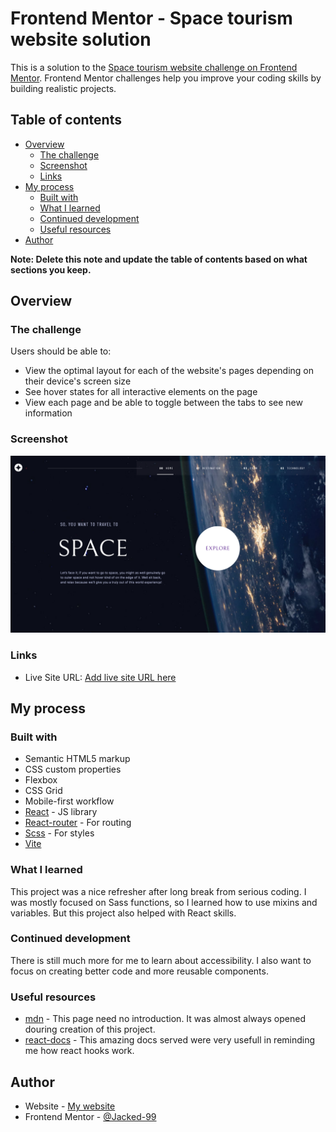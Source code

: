 # Frontend Mentor - Space tourism website solution

This is a solution to the [Space tourism website challenge on Frontend Mentor](https://www.frontendmentor.io/challenges/space-tourism-multipage-website-gRWj1URZ3). Frontend Mentor challenges help you improve your coding skills by building realistic projects.

## Table of contents

- [Overview](#overview)
  - [The challenge](#the-challenge)
  - [Screenshot](#screenshot)
  - [Links](#links)
- [My process](#my-process)
  - [Built with](#built-with)
  - [What I learned](#what-i-learned)
  - [Continued development](#continued-development)
  - [Useful resources](#useful-resources)
- [Author](#author)

**Note: Delete this note and update the table of contents based on what sections you keep.**

## Overview

### The challenge

Users should be able to:

- View the optimal layout for each of the website's pages depending on their device's screen size
- See hover states for all interactive elements on the page
- View each page and be able to toggle between the tabs to see new information

### Screenshot

![desktop-layout](./screenshots/desktop.png)

### Links

- Live Site URL: [Add live site URL here](https://space-tourism-dq33vvrpt-jacked-99.vercel.app/)

## My process

### Built with

- Semantic HTML5 markup
- CSS custom properties
- Flexbox
- CSS Grid
- Mobile-first workflow
- [React](https://reactjs.org/) - JS library
- [React-router](https://reactrouter.com/en/main/) - For routing
- [Scss](https://sass-lang.com/) - For styles
- [Vite](https://vitejs.dev/)

### What I learned

This project was a nice refresher after long break from serious coding. I was mostly focused on Sass functions, so I learned how to use mixins and variables. But this project also helped with React skills.

### Continued development

There is still much more for me to learn about accessibility. I also want to focus on creating better code and more reusable components.

### Useful resources

- [mdn](https://developer.mozilla.org/en-US/) - This page need no introduction. It was almost always opened douring creation of this project.
- [react-docs](https://react.dev/) - This amazing docs served were very usefull in reminding me how react hooks work.

## Author

- Website - [My website](https://portfolio-seven-delta-81.vercel.app/)
- Frontend Mentor - [@Jacked-99](https://www.frontendmentor.io/profile/Jacked-99)
